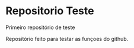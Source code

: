 # Repositorio Teste
 Primeiro repositório de teste

 Repositório feito para testar as funçoes do github.
